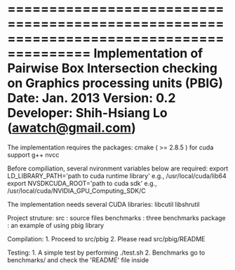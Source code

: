 ========================================================================================
Implementation of Pairwise Box Intersection checking on Graphics processing units (PBIG)
Date: Jan. 2013
Version: 0.2
Developer:
	Shih-Hsiang Lo (awatch@gmail.com)
========================================================================================

The implementation requires the packages:
    cmake ( >= 2.8.5 ) for cuda support
    g++ 
    nvcc 

Before compiliation, several nvironment variables below are required:
    export LD_LIBRARY_PATH='path to cuda runtime library'
        e.g., /usr/local/cuda/lib64
    export NVSDKCUDA_ROOT='path to cuda sdk'
        e.g., /usr/local/cuda/NVIDIA_GPU_Computing_SDK/C

The implementation needs several CUDA libraries:
    libcutil
    libshrutil

Project struture:
    src			: source files
    benchmarks	: three benchmarks
    package		: an example of using pbig library


Compilation:
    1. Proceed to src/pbig
    2. Please read src/pbig/README

Testing:
    1. A simple test by performing ./test.sh
    2. Benchmarks
       go to benchmarks/ and check the 'README' file inside
		
